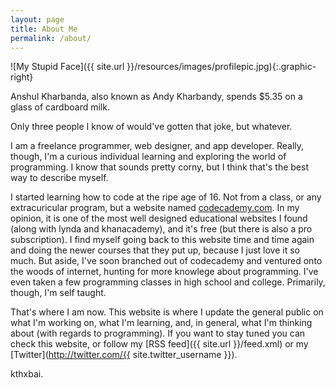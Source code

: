 ```yaml
---
layout: page
title: About Me
permalink: /about/
---
```


![My Stupid Face]({{ site.url }}/resources/images/profilepic.jpg){:.graphic-right}

Anshul Kharbanda, also known as Andy Kharbandy, spends $5.35 on a glass of cardboard milk.

Only three people I know of would've gotten that joke, but whatever.

I am a freelance programmer, web designer, and app developer. Really, though, I'm a curious individual learning and exploring the world of programming. I know that sounds pretty corny, but I think that's the best way to describe myself.

I started learning how to code at the ripe age of 16. Not from a class, or any extracuricular program, but a website named [codecademy.com](http://www.codecademy.com). In my opinion, it is one of the most well designed educational websites I found (along with lynda and khanacademy), and it's free (but there is also a pro subscription). I find myself going back to this website time and time again and doing the newer courses that they put up, because I just love it so much. But aside, I've soon branched out of codecademy and ventured onto the woods of internet, hunting for more knowlege about programming. I've even taken a few programming classes in high school and college. Primarily, though, I'm self taught.

That's where I am now. This website is where I update the general public on what I'm working on, what I'm learning, and, in general, what I'm thinking about (with regards to programming). If you want to stay tuned you can check this website, or follow my [RSS feed]({{ site.url }}/feed.xml) or my [Twitter](http://twitter.com/{{ site.twitter_username }}).

kthxbai.